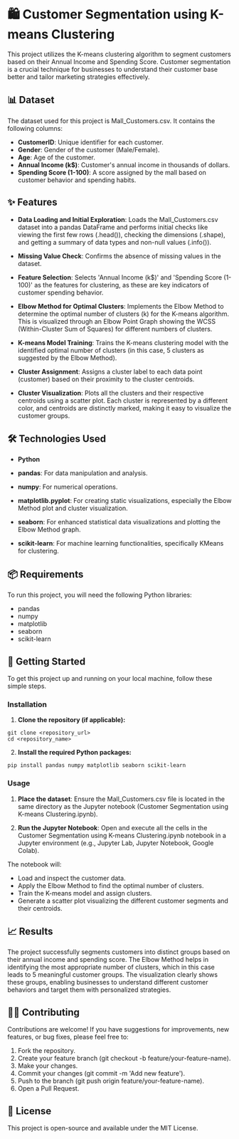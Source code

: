 # 🛍️ Customer Segmentation using K-means Clustering

This project utilizes the K-means clustering algorithm to segment customers based on their Annual Income and Spending Score. Customer segmentation is a crucial technique for businesses to understand their customer base better and tailor marketing strategies effectively.

## **📊 Dataset**

The dataset used for this project is Mall_Customers.csv. It contains the following columns:

* **CustomerID**: Unique identifier for each customer.
* **Gender**: Gender of the customer (Male/Female).
* **Age**: Age of the customer.
* **Annual Income (k$)**: Customer's annual income in thousands of dollars.
* **Spending Score (1-100)**: A score assigned by the mall based on customer behavior and spending habits.

## **✨ Features**

* **Data Loading and Initial Exploration**: Loads the Mall_Customers.csv dataset into a pandas DataFrame and performs initial checks like viewing the first few rows (.head()), checking the dimensions (.shape), and getting a summary of data types and non-null values (.info()).

* **Missing Value Check**: Confirms the absence of missing values in the dataset.

* **Feature Selection**: Selects 'Annual Income (k$)' and 'Spending Score (1-100)' as the features for clustering, as these are key indicators of customer spending behavior.

* **Elbow Method for Optimal Clusters**: Implements the Elbow Method to determine the optimal number of clusters (k) for the K-means algorithm. This is visualized through an Elbow Point Graph showing the WCSS (Within-Cluster Sum of Squares) for different numbers of clusters.

* **K-means Model Training**: Trains the K-means clustering model with the identified optimal number of clusters (in this case, 5 clusters as suggested by the Elbow Method).

* **Cluster Assignment**: Assigns a cluster label to each data point (customer) based on their proximity to the cluster centroids.

* **Cluster Visualization**: Plots all the clusters and their respective centroids using a scatter plot. Each cluster is represented by a different color, and centroids are distinctly marked, making it easy to visualize the customer groups.

## **🛠️ Technologies Used**

* **Python**

* **pandas**: For data manipulation and analysis.

* **numpy**: For numerical operations.

* **matplotlib.pyplot**: For creating static visualizations, especially the Elbow Method plot and cluster visualization.

* **seaborn**: For enhanced statistical data visualizations and plotting the Elbow Method graph.

* **scikit-learn**: For machine learning functionalities, specifically KMeans for clustering.

## **📦 Requirements**

To run this project, you will need the following Python libraries:

* pandas
* numpy
* matplotlib
* seaborn
* scikit-learn

## **🚀 Getting Started**

To get this project up and running on your local machine, follow these simple steps.

### **Installation**

1. **Clone the repository (if applicable):**

```
git clone <repository_url>
cd <repository_name>
```

2. **Install the required Python packages:**

```
pip install pandas numpy matplotlib seaborn scikit-learn
```

### **Usage**

1. **Place the dataset**: Ensure the Mall_Customers.csv file is located in the same directory as the Jupyter notebook (Customer Segmentation using K-means Clustering.ipynb).

2. **Run the Jupyter Notebook**: Open and execute all the cells in the Customer Segmentation using K-means Clustering.ipynb notebook in a Jupyter environment (e.g., Jupyter Lab, Jupyter Notebook, Google Colab).

The notebook will:

* Load and inspect the customer data.
* Apply the Elbow Method to find the optimal number of clusters.
* Train the K-means model and assign clusters.
* Generate a scatter plot visualizing the different customer segments and their centroids.

## **📈 Results**

The project successfully segments customers into distinct groups based on their annual income and spending score. The Elbow Method helps in identifying the most appropriate number of clusters, which in this case leads to 5 meaningful customer groups. The visualization clearly shows these groups, enabling businesses to understand different customer behaviors and target them with personalized strategies.

## **🧑‍💻 Contributing**

Contributions are welcome! If you have suggestions for improvements, new features, or bug fixes, please feel free to:

1. Fork the repository.
2. Create your feature branch (git checkout -b feature/your-feature-name).
3. Make your changes.
4. Commit your changes (git commit -m 'Add new feature').
5. Push to the branch (git push origin feature/your-feature-name).
6. Open a Pull Request.

## **📄 License**

This project is open-source and available under the MIT License.

